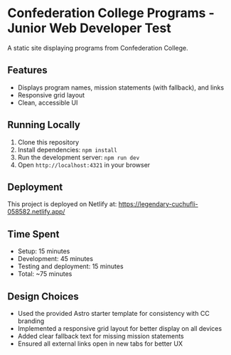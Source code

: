 # Confederation College Programs - Junior Web Developer Test

A static site displaying programs from Confederation College.

## Features

- Displays program names, mission statements (with fallback), and links
- Responsive grid layout
- Clean, accessible UI

## Running Locally

1. Clone this repository
2. Install dependencies: `npm install`
3. Run the development server: `npm run dev`
4. Open `http://localhost:4321` in your browser

## Deployment

This project is deployed on Netlify at: https://legendary-cuchufli-058582.netlify.app/

## Time Spent

- Setup: 15 minutes
- Development: 45 minutes
- Testing and deployment: 15 minutes
- Total: ~75 minutes

## Design Choices

- Used the provided Astro starter template for consistency with CC branding
- Implemented a responsive grid layout for better display on all devices
- Added clear fallback text for missing mission statements
- Ensured all external links open in new tabs for better UX
